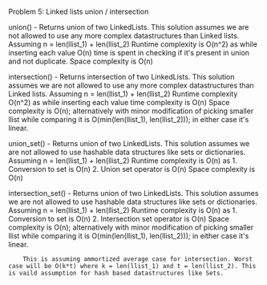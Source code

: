 Problem 5: Linked lists union / intersection

union() - Returns union of two LinkedLists. This solution assumes we are not allowed to use any more complex datastructures than Linked lists.
            Assuming n = len(llist_1) + len(llist_2)
            Runtime complexity is O(n^2) as while inserting each value O(n) time is spent in checking if it's present in union and not duplicate.
            Space complexity is O(n)

intersection() - Returns intersection of two LinkedLists. This solution assumes we are not allowed to use any more complex datastructures than Linked lists.
            Assuming n = len(llist_1) + len(llist_2)
            Runtime complexity O(n^2) as while inserting each value time complexity is O(n)
            Space complexity is O(n); alternatively with minor modification of picking smaller llist while comparing it is O(min(len(llist_1), len(llist_2))); in either case it's linear.


union_set() - Returns union of two LinkedLists. This solution assumes we are not allowed to use hashable data structures like sets or dictionaries.
            Assuming n = len(llist_1) + len(llist_2)
            Runtime complexity is O(n) as
                1. Conversion to set is O(n)
                2. Union set operator is O(n)
            Space complexity is O(n)

intersection_set() - Returns union of two LinkedLists. This solution assumes we are not allowed to use hashable data structures like sets or dictionaries.
            Assuming n = len(llist_1) + len(llist_2)
            Runtime complexity is O(n) as
                1. Conversion to set is O(n)
                2. Intersection set operator is O(n)
            Space complexity is O(n); alternatively with minor modification of picking smaller llist while comparing it is O(min(len(llist_1), len(llist_2))); in either case it's linear.

        This is assuming ammortized average case for intersection. Worst case will be O(k*t) where k = len(llist_1) and t = len(llist_2). This is vaild assumption for hash based datastructures like Sets.